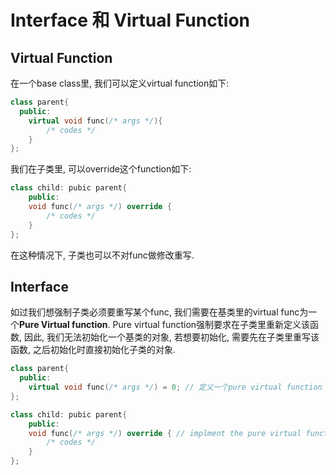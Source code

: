 # Interface 和 Virtual Function

## Virtual Function

在一个base class里, 我们可以定义virtual function如下:

```c++
class parent{
  public:
  	virtual void func(/* args */){
        /* codes */
  	}
};
```

我们在子类里, 可以override这个function如下:

```c++
class child: pubic parent{
    public:
    void func(/* args */) override {
        /* codes */
    }
};
```

在这种情况下, 子类也可以不对func做修改重写.

## Interface 

如过我们想强制子类必须要重写某个func, 我们需要在基类里的virtual func为一个**Pure Virtual function**. Pure virtual function强制要求在子类里重新定义该函数, 因此, 我们无法初始化一个基类的对象, 若想要初始化, 需要先在子类里重写该函数, 之后初始化时直接初始化子类的对象.

```c++
class parent{
  public:
  	virtual void func(/* args */) = 0; // 定义一个pure virtual function
};

class child: pubic parent{
    public:
    void func(/* args */) override { // implment the pure virtual function
        /* codes */
    }
};
```


